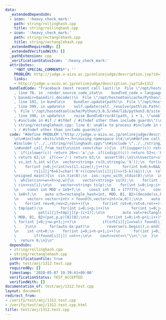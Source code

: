 ```yaml
---
data:
  _extendedDependsOn:
  - icon: ':heavy_check_mark:'
    path: string/rollinghash.cpp
    title: string/rollinghash.cpp
  - icon: ':heavy_check_mark:'
    path: string/rectanglehash.cpp
    title: string/rectanglehash.cpp
  _extendedRequiredBy: []
  _extendedVerifiedWith: []
  _pathExtension: cpp
  _verificationStatusIcon: ':heavy_check_mark:'
  attributes:
    '*NOT_SPECIAL_COMMENTS*': ''
    PROBLEM: http://judge.u-aizu.ac.jp/onlinejudge/description.jsp?id=1312
    links:
    - http://judge.u-aizu.ac.jp/onlinejudge/description.jsp?id=1312
  bundledCode: "Traceback (most recent call last):\n  File \"/opt/hostedtoolcache/Python/3.8.5/x64/lib/python3.8/site-packages/onlinejudge_verify/documentation/build.py\"\
    , line 70, in _render_source_code_stat\n    bundled_code = language.bundle(stat.path,\
    \ basedir=basedir).decode()\n  File \"/opt/hostedtoolcache/Python/3.8.5/x64/lib/python3.8/site-packages/onlinejudge_verify/languages/cplusplus.py\"\
    , line 191, in bundle\n    bundler.update(path)\n  File \"/opt/hostedtoolcache/Python/3.8.5/x64/lib/python3.8/site-packages/onlinejudge_verify/languages/cplusplus_bundle.py\"\
    , line 399, in update\n    self.update(self._resolve(pathlib.Path(included), included_from=path))\n\
    \  File \"/opt/hostedtoolcache/Python/3.8.5/x64/lib/python3.8/site-packages/onlinejudge_verify/languages/cplusplus_bundle.py\"\
    , line 398, in update\n    raise BundleErrorAt(path, i + 1, \"unable to process\
    \ #include in #if / #ifdef / #ifndef other than include guards\")\nonlinejudge_verify.languages.cplusplus_bundle.BundleErrorAt:\
    \ string/rectanglehash.cpp: line 6: unable to process #include in #if / #ifdef\
    \ / #ifndef other than include guards\n"
  code: "#define PROBLEM \"http://judge.u-aizu.ac.jp/onlinejudge/description.jsp?id=1312\"\
    \n\n#include <bits/stdc++.h>\nusing namespace std;\n\n#define call_from_test\n\
    #include \"../../string/rollinghash.cpp\"\n#include \"../../string/rectanglehash.cpp\"\
    \n#undef call_from_test\n\nint conv(char c){\n  if(isupper(c)) return c-'A';\n\
    \  if(islower(c)) return 26+c-'a';\n  if(isdigit(c)) return 52+c-'0';\n  if(c=='+')\
    \ return 62;\n  if(c=='/') return 63;\n  assert(0);\n}\n\nvector<string> decode(vector<string>\
    \ vs,int h,int w){\n  vector<string> rs(h,string(w,'$'));\n  for(int i=0;i<h;i++)\n\
    \    for(int j=0;j<(int)vs[i].size();j++)\n      for(int k=0;k<6&&j*6+k<w;k++)\n\
    \        rs[i][j*6+k]=char('0'+((conv(vs[i][j])>>(5-k))&1));\n  return rs;\n}\n\
    \nsigned main(){\n  cin.tie(0);\n  ios::sync_with_stdio(0);\n\n  int w,h,p;\n\
    \  while(cin>>w>>h>>p,w){\n    vector<string> ss(h);\n    for(int i=0;i<h;i++)\
    \ cin>>ss[i];\n\n    vector<string> ts(p);\n    for(int i=0;i<p;i++) cin>>ts[i];\n\
    \n    const int MOD = 1e9+7;\n    const int B1 = 1777771;\n    const int B2 =\
    \ 1e8+7;\n    auto srh=rectangle_hash<int, MOD, B1, B2>(decode(ss,h,w),p,p);\n\
    \n    vector< vector<int> > found(h,vector<int>(w,0));\n\n    auto pat=decode(ts,p,p);\n\
    \    for(int rev=0;rev<2;rev++){\n      for(int rot=0;rot<4;rot++){\n        auto\
    \ tmp(pat);\n        for(int i=0;i<p;i++)\n          for(int j=0;j<p;j++)\n  \
    \          pat[i][j]=tmp[j][p-(i+1)];\n\n        auto val=rectangle_hash<int,\
    \ MOD, B1, B2>(pat,p,p)[0][0];\n\n        for(int i=0;i<h-p+1;i++)\n         \
    \ for(int j=0;j<w-p+1;j++)\n            if(srh[i][j]==val) found[i][j]=1;\n  \
    \    }\n\n      for(auto &s:pat)\n        reverse(s.begin(),s.end());\n    }\n\
    \n    int cnt=0;\n    for(int i=0;i<h-p+1;i++)\n      for(int j=0;j<w-p+1;j++)\n\
    \        if(found[i][j]) cnt++;\n\n    cout<<cnt<<\"\\n\";\n  }\n  cout<<flush;\n\
    \  return 0;\n}\n"
  dependsOn:
  - string/rollinghash.cpp
  - string/rectanglehash.cpp
  isVerificationFile: true
  path: test/aoj/1312.test.cpp
  requiredBy: []
  timestamp: '2020-05-07 19:39:41+09:00'
  verificationStatus: TEST_ACCEPTED
  verifiedWith: []
documentation_of: test/aoj/1312.test.cpp
layout: document
redirect_from:
- /verify/test/aoj/1312.test.cpp
- /verify/test/aoj/1312.test.cpp.html
title: test/aoj/1312.test.cpp
---
```

